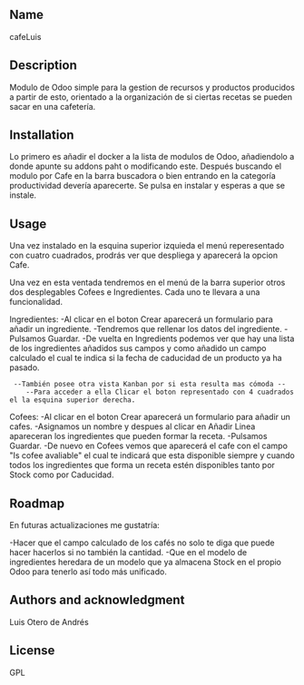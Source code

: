 ## Name
cafeLuis

## Description

   Modulo de Odoo simple para la gestion de recursos y productos producidos a partir de esto, orientado a la organización de si ciertas recetas se pueden sacar en una cafetería.


## Installation

   Lo primero es añadir el docker a la lista de modulos de Odoo, añadiendolo a donde apunte su addons paht o modificando este.
   Después buscando el modulo por Cafe en la barra buscadora o bien entrando en la categoría productividad devería aparecerte.
   Se pulsa en instalar y esperas a que se instale.


## Usage

  Una vez instalado en la esquina superior izquieda el menú reperesentado con cuatro cuadrados, prodrás ver que despliega y aparecerá la opcion Cafe.
  
  Una vez en esta ventada tendremos en el menú de la barra superior otros dos desplegables Cofees e Ingredientes. Cada uno te llevara a una funcionalidad.
  
  Ingredientes:
  	-Al clicar en el boton Crear aparecerá un formulario para añadir un ingrediente.
  	-Tendremos que rellenar los datos del ingrediente.
  	-Pulsamos Guardar.
  	-De vuelta en Ingredients podemos ver que hay una lista de los ingredientes añadidos sus campos y como añadido un campo calculado el cual te indica si la fecha de caducidad de un producto ya ha pasado.

     --También posee otra vista Kanban por si esta resulta mas cómoda --
     	--Para acceder a ella Clicar el boton representado con 4 cuadrados el la esquina superior derecha. 
  	
  Cofees:
  	-Al clicar en el boton Crear aparecerá un formulario para añadir un cafes.
  	-Asignamos un nombre y despues al clicar en Añadir Linea apareceran los ingredientes que pueden formar la receta.
  	-Pulsamos Guardar.
  	-De nuevo en Cofees vemos que aparecerá el cafe con el campo "Is cofee avaliable" el cual te indicará que esta disponible siempre y cuando todos los ingredientes que forma un receta estén disponibles tanto por Stock como por Caducidad.
  	

## Roadmap
  
  En futuras actualizaciones me gustatría:
  
   -Hacer que el campo calculado de los cafés no solo te diga que puede hacer hacerlos si no también la cantidad.
   -Que en el modelo de ingredientes heredara de un modelo que ya almacena Stock en el propio Odoo para tenerlo así todo más unificado.


## Authors and acknowledgment
Luis Otero de Andrés

## License
GPL

